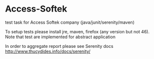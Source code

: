 # Access-Softek
test task for Access Softek company (java/junit/serenity/maven)

To setup tests please install jre, maven, firefox (any version but not 46). Note that test are implemented for abstract application

In order to aggregate report please see Serenity docs http://www.thucydides.info/docs/serenity/
